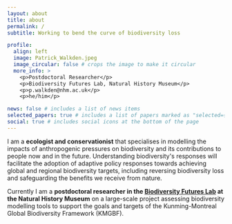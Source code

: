 ```yaml
---
layout: about
title: about
permalink: /
subtitle: Working to bend the curve of biodiversity loss

profile:
  align: left
  image: Patrick_Walkden.jpeg
  image_circular: false # crops the image to make it circular
  more_info: >
    <p>Postdoctoral Researcher</p>
    <p>Biodiversity Futures Lab, Natural History Museum</p>
    <p>p.walkden@nhm.ac.uk</p>
    <p>he/him</p>

news: false # includes a list of news items
selected_papers: true # includes a list of papers marked as "selected={true}"
social: true # includes social icons at the bottom of the page
---
```


I am a **ecologist and conservationist** that specialises in modelling the impacts of anthropogenic pressures on biodiversity and its contributions to people now and in the future. Understanding biodiversity's responses will facilitate the adoption of adaptive policy responses towards achieving global and regional biodiversity targets, including reversing biodiversity loss and safeguarding the benefits we receive from nature.

Currently I am a **postdoctoral researcher in the [Biodiversity Futures Lab](https://www.nhm.ac.uk/our-science/research/projects/predicts.html) at the Natural History Museum** on a large-scale project assessing biodiversity modelling tools to support the goals and targets of the Kunming-Montreal Global Biodiversity Framework (KMGBF).

